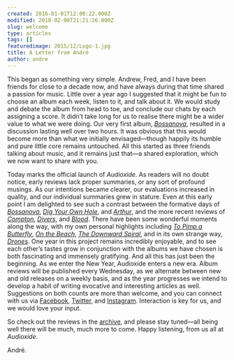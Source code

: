 ```yaml
---
created: 2016-01-01T12:00:22.000Z
modified: 2018-02-08T21:21:26.000Z
slug: welcome
type: articles
tags: []
featuredimage: 2015/12/Logo-1.jpg
title: A Letter from André
author: andre
---
```


This began as something very simple. Andrew, Fred, and I have been friends for close to a decade now, and have always during that time shared a passion for music. Little over a year ago I suggested that it might be fun to choose an album each week, listen to it, and talk about it. We would study and debate the album from head to toe, and conclude our chats by each assigning a score. It didn’t take long for us to realise there might be a wider value to what we were doing. Our very first album, *[Bossanova](<reviews/bossanova/>)*, resulted in a discussion lasting well over two hours. It was obvious that this would become more than what we initially envisaged—though happily its humble and pure little core remains untouched. All this started as three friends talking about music, and it remains just that—a shared exploration, which we now want to share with you.

Today marks the official launch of *Audioxide*. As readers will no doubt notice, early reviews lack proper summaries, or any sort of profound musings. As our intentions became clearer, our evaluations increased in quality, and our individual summaries grew in stature. Even at this early point I am delighted to see such a contrast between the formative days of *[Bossanova](<reviews/bossanova/>)*, *[Dig Your Own Hole](<reviews/dig-your-own-hole/>)*, and *[Arthur](<reviews/arthur/>)*, and the more recent reviews of *[Compton](<reviews/compton/>)*, *[Divers](<reviews/divers/>)*, and *[Blood](<reviews/blood/>)*. There have been some wonderful moments along the way, with my own personal highlights including *[To Pimp a Butterfly](<reviews/to-pimp-a-butterfly/>)*, *[On the Beach](<reviews/on-the-beach/>)*, *[The Downward Spiral](<reviews/the-downward-spiral/>)*, and in its own strange way, *[Drones](<reviews/drones/>)*. One year in this project remains incredibly enjoyable, and to see each other’s tastes grow in conjunction with the albums we have chosen is both fascinating and immensely gratifying. And all this has just been the beginning. As we enter the New Year, Audioxide enters a new era.
Album reviews will be published every Wednesday, as we alternate between new and old releases on a weekly basis, and as the year progresses we intend to develop a habit of writing evocative and interesting articles as well. Suggestions on both counts are more than welcome, and you can connect with us via [Facebook](<https://www.facebook.com/Audioxide/>), [Twitter](<https://twitter.com/Audioxide_>), and [Instagram](<https://www.instagram.com/audioxide_/>). Interaction is key for us, and we would love your input.

So check out the reviews in the [archive](<reviews/>), and please stay tuned—all being well there will be much, much more to come.
Happy listening, from us all at *Audioxide*.

André.
